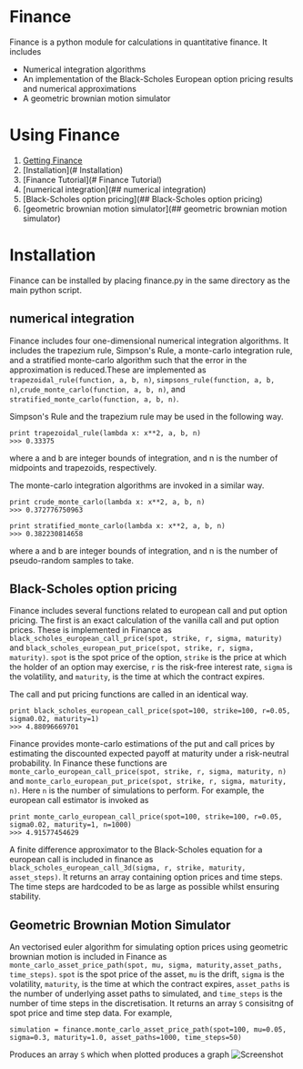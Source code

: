 # Finance


Finance is a python module for calculations in quantitative finance. It includes
* Numerical integration algorithms
* An implementation of the Black-Scholes European option pricing results and numerical approximations
* A geometric brownian motion simulator

# Using Finance

1. [Getting Finance](https://github.com/joshuadebellis/finance)
2. [Installation](# Installation)
3. [Finance Tutorial](# Finance Tutorial)
  1. [numerical integration](## numerical integration)
  2. [Black-Scholes option pricing](## Black-Scholes option pricing)
  3. [geometric brownian motion simulator](## geometric brownian motion simulator) 

# Installation
Finance can be installed by placing finance.py in the same directory as the main python script.

## numerical integration

Finance includes four one-dimensional numerical integration algorithms. It includes the trapezium rule, Simpson's Rule, a
monte-carlo integration rule, and a stratified monte-carlo algorithm such that the error in the approximation is reduced.These are implemented as `trapezoidal_rule(function, a, b, n)`, `simpsons_rule(function, a, b, n)`,`crude_monte_carlo(function, a, b, n)`, and `stratified_monte_carlo(function, a, b, n)`.

Simpson's Rule and the trapezium rule may be used in the following way.
```
print trapezoidal_rule(lambda x: x**2, a, b, n)
>>> 0.33375
```
where a and b are integer bounds of integration, and n is the number of midpoints and trapezoids, respectively.

The monte-carlo integration algorithms are invoked in a similar way.
```
print crude_monte_carlo(lambda x: x**2, a, b, n)
>>> 0.372776750963
```
```
print stratified_monte_carlo(lambda x: x**2, a, b, n)
>>> 0.382230814658
```
where a and b are integer bounds of integration, and n is the number of pseudo-random samples to take.







## Black-Scholes option pricing

Finance includes several functions related to european call and put option pricing. The first is an exact calculation of the vanilla call and put option prices. These is implemented in Finance as `black_scholes_european_call_price(spot, strike, r, sigma, maturity)` and `black_scholes_european_put_price(spot, strike, r, sigma, maturity)`. `spot` is the
spot price of the option, `strike` is the price at which the holder of an option may exercise, `r` is the risk-free 
interest rate, `sigma` is the volatility, and `maturity`, is the time at which the contract expires.

The call and put pricing functions are called in an identical way.
```
print black_scholes_european_call_price(spot=100, strike=100, r=0.05, sigma0.02, maturity=1)
>>> 4.88096669701
```

Finance provides monte-carlo estimations of the put and call prices by estimating the discounted expected payoff at
maturity under a risk-neutral probability. In Finance these functions are `monte_carlo_european_call_price(spot, strike, r, sigma, maturity, n)` and `monte_carlo_european_put_price(spot, strike, r, sigma, maturity, n)`. Here `n` is the 
number of simulations to perform. For example, the european call estimator is invoked as
```
print monte_carlo_european_call_price(spot=100, strike=100, r=0.05, sigma0.02, maturity=1, n=1000)
>>> 4.91577454629
```
A finite difference approximator to the Black-Scholes equation for a european call is included in finance as `black_scholes_european_call_3d(sigma, r, strike, maturity, asset_steps)`. It returns an array containing option prices and time steps. The time steps are hardcoded to be as large as possible whilst ensuring stability.



## Geometric Brownian Motion Simulator

An vectorised euler algorithm for simulating option prices using geometric brownian motion is included in Finance as `monte_carlo_asset_price_path(spot, mu, sigma, maturity,asset_paths, time_steps)`. `spot` is the spot price of the asset, `mu` is the drift, `sigma` is the volatility, `maturity`, is the time at which the contract expires, `asset_paths` is the number of underlying asset paths to simulated, and `time_steps` is the number of time steps in the discretisation. It returns an array `S` consisitng of spot price and time step data. For example,

```simulation = finance.monte_carlo_asset_price_path(spot=100, mu=0.05, sigma=0.3, maturity=1.0, asset_paths=1000, time_steps=50)```

Produces an array `S` which when plotted produces a graph
![Screenshot](http://imgur.com/AAGb8DH.png)



